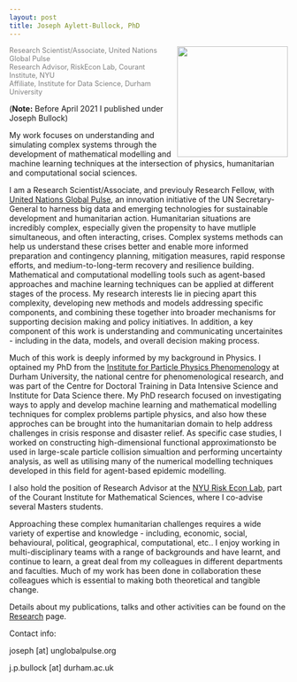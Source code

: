 ```yaml
---
layout: post
title: Joseph Aylett-Bullock, PhD
---
```

<kbd><img style="float: right; margin-left: 10px;" width="200" height="200" src="https://josephpb.github.io/images/J_Bullock.jpg"></kbd>
<span style="color:grey;font-size: 0.9em">
Research Scientist/Associate, United Nations Global Pulse<br/>
Research Advisor, RiskEcon Lab, Courant Institute, NYU<br/>
Affiliate, Institute for Data Science, Durham University<br/>
</span>

(**Note:** Before April 2021 I published under Joseph Bullock)

My work focuses on understanding and simulating complex systems through the development of mathematical modelling and machine learning techniques at the intersection of physics, humanitarian and computational social sciences.

I am a Research Scientist/Associate, and previouly Research Fellow, with [United Nations Global Pulse](https://www.beta.unglobalpulse.org), an innovation initiative of the UN Secretary-General to harness big data and emerging technologies for sustainable development and humanitarian action. Humanitarian situations are incredibly complex, especially given the propensity to have mutliple simultaneous, and often interacting, crises. Complex systems methods can help us understand these crises better and enable more informed preparation and contingency planning, mitigation measures, rapid response efforts, and medium-to-long-term recovery and resilience building. Mathematical and computational modelling tools such as agent-based approaches and machine learning techniques can be applied at different stages of the process. My research interests lie in piecing apart this complexity, developing new methods and models addressing specific components, and combining these together into broader mechanisms for supporting decision making and policy initiatives. In addition, a key component of this work is understanding and communicating uncertainites - including in the data, models, and overall decision making process.

Much of this work is deeply informed by my background in Physics. I optained my PhD from the [Institute for Particle Physics Phenomenology](http://ippp.dur.ac.uk) at Durham University, the national centre for phenomenological research, and was part of the Centre for Doctoral Training in Data Intensive Science and Institute for Data Science there. My PhD research focused on investigating ways to apply and develop machine learning and mathematical modelling techniques for complex problems partiple physics, and also how these approches can be brought into the humanitarian domain to help address challenges in crisis response and disaster relief. As specific case studies, I worked on constructing high-dimensional functional approximationsto be used in large-scale particle collision simualtion and performing uncertainty analysis, as well as utilising many of the numerical modelling techniques developed in this field for agent-based epidemic modelling.

I also hold the position of Research Advisor at the [NYU Risk Econ Lab](https://wp.nyu.edu/riskeconlab/), part of the Courant Institute for Mathematical Sciences, where I co-advise several Masters students.

Approaching these complex humanitarian challenges requires a wide variety of expertise and knowledge - including, economic, social, behavioural, political, geographical, computational, etc.. I enjoy working in multi-disciplinary teams with a range of backgrounds and have learnt, and continue to learn, a great deal from my colleagues in different departments and faculties. Much of my work has been done in collaboration these colleagues which is essential to making both theoretical and tangible change.

Details about my publications, talks and other activities can be found on the [Research](https://josephpb.github.io/research) page.

Contact info:

joseph [at] unglobalpulse.org

j.p.bullock [at] durham.ac.uk
